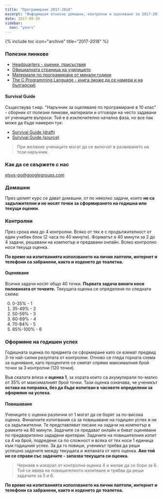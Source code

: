 ```yaml
---
title: "Програмиране 2017-2018"
excerpt: "Информация относно домашни, контролни и оценяване за 2017-2018г."
date: 2017-09-20
sidebar:
  nav: "years"
---
```


{% include toc icon="archive" title="2017-2018" %}

### Полезни линкове

- [Headquarters - оценки, присъствия](https://docs.google.com/spreadsheets/d/1F2TyTyNU5PzvXDMb2BRa-bv_wS-bogSK8YDoVw6L5K0/edit?usp=sharing)
- [Официалната страница на училището](http://www.elsys-bg.org/)
- [Материали по програмиране от минали години](http://lubo.elsys-bg.org/)
- [The C Programming Language - книга (може да се намери и на български)](https://en.wikipedia.org/wiki/The_C_Programming_Language)

#### Survival Guide

Съществува т.нар. "Наръчник за оцеляване по програмиране в 10 клас" -
сборник от полезни линкове, материали и отговори на често задавани от учениците въпроси.
Той е в изключително начална фаза, но все пак може да бъде намерен тук:

- [Survival Guide (draft)](https://www.gitbook.com/book/elsys/survival-guide/details)
- [Survival Guide (source)](https://github.com/elsys/survival-guide)

> При желание учениците могат да се включат в развиването на този наръчник.

### Как да се свържете с нас

[elsys-po@googlegroups.com](mailto:elsys-po@googlegroups.com)

### Домашни

През целият курс се дават домашни, от по няколко задачи, които **не са задължителни и не носят точки за сформирането на годишна или текущи оценки.**

### Контролни

През срока има до 4 контролни. Всяко от тях е с продължителност от един учебен блок (2 часа по 40 минути). Форматът е 40 минути за 2 до 4 задачи, решавани на компютър и предавани онлайн. Всяко контролно носи текуща оценка.

**По време на изпитванията използването на лични лаптопи, интернет и телефони са забранени, както и ходенето до тоалетна.**

#### Оценяване

Всички задачи носят общо 40 точки. **Първата задача винаги носи половината от точките.** Текущата оценка се определеня по следната схема:

0. 0-35% - 1
0. 35-49% - 2
0. 50-59% - 3
0. 60-69% - 4
0. 70-84% - 5
0. 85%-100% - 6

### Оформяне на годишен успех

Годишната оценка по предмета се сформиране като се вземат предвид 3-те най-силни резултата от контролни. Отново се гледа горната схема за оценяване, като процентите се смятат спрямо максималния брой точки за 3 контролни (120 точки).

Във скалата влиза и **оценка 1**, за хората които са акумулирали по-малко от 35% от максималният брой точки. Тази оценка означава, че ученикът **остава на поправка, без да бъде изпитван в часовете определени за оформяне на успеха.**

#### Повишаване

Учениците с оценки различни от 1 могат да се борят за по-висока оценка. Финалните изпитвания са за повишаване на годишен успех и не са задължителни. Те представляват писане на задачи на компютър в рамките на 80 минути. Задачите се предават онлайн и биват оценявани по предварително зададени критерии. Задачите на повишителния изпит са 4 на брой, подредени са по сложност и всяка от тях носи 1 единица към годишния успех. За да го повиши, ученикът трябва да реши успешно задачите между текущата и желаната от него оценка. **Ако той не се справи със задачите - запазва текущата си оценка.**

> Чернаев е изкарал от контролни оценка 4 и желае да се бори за 6. Той се явява на повишителното изпитване и трябва да реши задачите за 5 и 6.

**По време на изпитванията използването на лични лаптопи, интернет и телефони са забранени, както и ходенето до тоалетна.**
